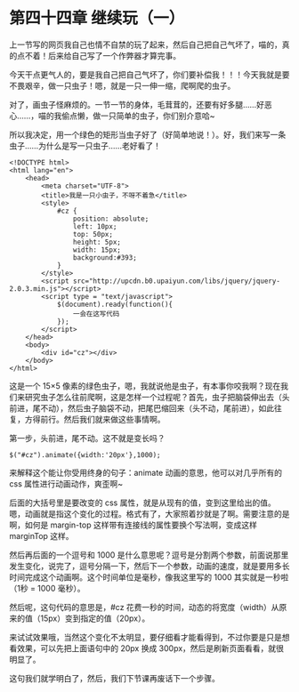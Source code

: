 第四十四章 继续玩（一）
===

上一节写的网页我自己也情不自禁的玩了起来，然后自己把自己气坏了，喵的，真的点不着！后来给自己写了一个作弊器才算完事。

今天干点更气人的，要是我自己把自己气坏了，你们要补偿我！！！今天我就是要不畏艰辛，做一只虫子！嗯，就是一只一伸一缩，爬啊爬的虫子。

对了，画虫子怪麻烦的。一节一节的身体，毛茸茸的，还要有好多腿……好恶心……，喵的我偷点懒，做一只简单的虫子，你们别介意哈~

所以我决定，用一个绿色的矩形当虫子好了（好简单地说！）。好，我们来写一条虫子……为什么是写一只虫子……老好看了！

	<!DOCTYPE html>
	<html lang="en">
		<head>
			<meta charset="UTF-8">
			<title>我是一只小虫子，不呀不着急</title>
			<style>
				#cz {
					position: absolute;
					left: 10px;
					top: 50px;
					height: 5px;
					width: 15px;
					background:#393;
				}
			</style>
			<script src="http://upcdn.b0.upaiyun.com/libs/jquery/jquery-2.0.3.min.js"></script>
			<script type = "text/javascript">
				$(document).ready(function(){
					一会在这写代码
				});
			</script>
		</head>
		<body>
			<div id="cz"></div>
		</body>
	</html>

这是一个 15×5 像素的绿色虫子，嗯，我就说他是虫子，有本事你咬我啊？现在我们来研究虫子怎么往前爬啊，这是怎样一个过程呢？首先，虫子把脑袋伸出去（头前进，尾不动），然后虫子脑袋不动，把尾巴缩回来（头不动，尾前进），如此往复，方得前行。然后我们就来做这些事情啊。

第一步，头前进，尾不动。这不就是变长吗？

	$("#cz").animate({width:'20px'},1000);

来解释这个能让你受用终身的句子：animate 动画的意思，他可以对几乎所有的 css 属性进行动画动作，爽歪啊~

后面的大括号里是要改变的 css 属性，就是从现有的值，变到这里给出的值。嗯，动画就是指这个变化的过程。格式有了，大家照着抄就是了啊。需要注意的是啊，如何是 margin-top 这样带有连接线的属性要换个写法啊，变成这样 marginTop 这样。

然后再后面的一个逗号和 1000 是什么意思呢？逗号是分割两个参数，前面说那里发生变化，说完了，逗号分隔一下，然后下一个参数，动画的速度，就是要用多长时间完成这个动画啊。这个时间单位是毫秒，像我这里写的 1000 其实就是一秒啦（1秒 = 1000 毫秒）。

然后呢，这句代码的意思是，#cz 花费一秒的时间，动态的将宽度（width）从原来的值（15px）变到指定的值（20px）。

来试试效果哦，当然这个变化不太明显，要仔细看才能看得到，不过你要是只是想看效果，可以先把上面语句中的 20px 换成 300px，然后是刷新页面看看，就很明显了。

这句我们就学明白了，然后，我们下节课再废话下一个步骤。